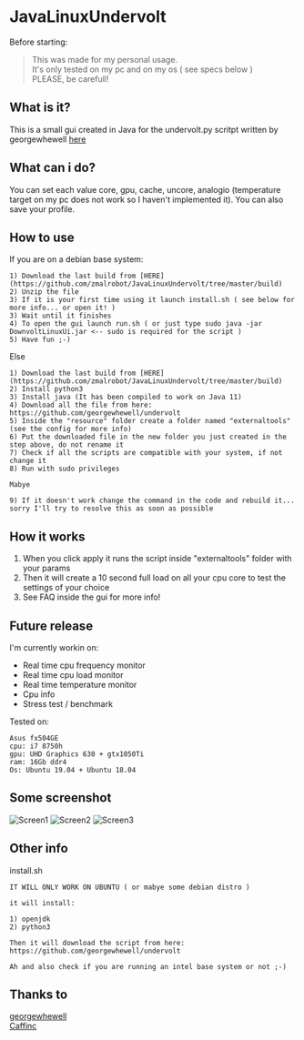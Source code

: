 # JavaLinuxUndervolt

Before starting: 
>This was made for my personal usage.<br>
>It's only tested on my pc and on my os ( see specs below )<br>
>PLEASE, be carefull!<br>

## What is it?

This is a small gui created in Java for the undervolt.py scritpt written by georgewhewell [here](https://github.com/georgewhewell/undervolt)

## What can i do? 

You can set each value core, gpu, cache, uncore, analogio (temperature target on my pc does not work so I haven't implemented it). 
You can also save your profile.

## How to use

If you are on a debian base system:

```
1) Download the last build from [HERE](https://github.com/zmalrobot/JavaLinuxUndervolt/tree/master/build) 
2) Unzip the file 
3) If it is your first time using it launch install.sh ( see below for more info... or open it! )
3) Wait until it finishes
4) To open the gui launch run.sh ( or just type sudo java -jar DownvoltLinuxUi.jar <-- sudo is required for the script )
5) Have fun ;-)

```

Else

```
1) Download the last build from [HERE](https://github.com/zmalrobot/JavaLinuxUndervolt/tree/master/build) 
2) Install python3 
3) Install java (It has been compiled to work on Java 11)
4) Download all the file from here: https://github.com/georgewhewell/undervolt
5) Inside the "resource" folder create a folder named "externaltools" (see the config for more info)
6) Put the downloaded file in the new folder you just created in the step above, do not rename it
7) Check if all the scripts are compatible with your system, if not change it
8) Run with sudo privileges

Mabye

9) If it doesn't work change the command in the code and rebuild it... sorry I'll try to resolve this as soon as possible

```

## How it works

1) When you click apply it runs the script inside "externaltools" folder with your params
2) Then it will create a 10 second  full load on all your cpu core to test the settings of your choice
3) See FAQ inside the gui for more info!


## Future release

I'm currently workin on:

- Real time cpu frequency monitor
- Real time cpu load monitor
- Real time temperature monitor
- Cpu info
- Stress test / benchmark


Tested on: 

```
Asus fx504GE
cpu: i7 8750h
gpu: UHD Graphics 630 + gtx1050Ti
ram: 16Gb ddr4
Os: Ubuntu 19.04 + Ubuntu 18.04

```

## Some screenshot

![Screen1](https://i.imgur.com/hKZ5hEh.png)
![Screen2](https://i.imgur.com/T0sKItC.png)
![Screen3](https://i.imgur.com/8CApzQg.png)

## Other info

install.sh

```
IT WILL ONLY WORK ON UBUNTU ( or mabye some debian distro )

it will install:

1) openjdk
2) python3

Then it will download the script from here: https://github.com/georgewhewell/undervolt

Ah and also check if you are running an intel base system or not ;-)

```

## Thanks to

[georgewhewell](https://github.com/georgewhewell/undervolt)
<br>
[Caffinc](https://caffinc.github.io/2016/03/cpu-load-generator/)


